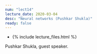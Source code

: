 ```yaml
---
num: "lect14"
lecture_date: 2020-03-04
desc: "Neural networks (Pushkar Shukla)"
ready: false
---
```


* {% include lecture_files.html %}

Pushkar Shukla, guest speaker.

